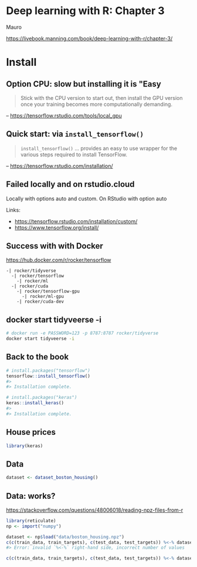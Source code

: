 Deep learning with R: Chapter 3
================
Mauro

<https://livebook.manning.com/book/deep-learning-with-r/chapter-3/>

# Install

## Option CPU: slow but installing it is "Easy

> Stick with the CPU version to start out, then install the GPU version
> once your training becomes more computationally demanding.

– <https://tensorflow.rstudio.com/tools/local_gpu>

## Quick start: via `install_tensorflow()`

> `install_tensorflow()` … provides an easy to use wrapper for the
> various steps required to install TensorFlow.

– <https://tensorflow.rstudio.com/installation/>

## Failed locally and on rstudio.cloud

Locally with options auto and custom. On RStudio with option auto

Links:

  - <https://tensorflow.rstudio.com/installation/custom/>
  - <https://www.tensorflow.org/install/>

## Success with with Docker

<https://hub.docker.com/r/rocker/tensorflow>

    -| rocker/tidyverse
      -| rocker/tensorflow
        -| rocker/ml
      -| rocker/cuda 
        -| rocker/tensorflow-gpu
          -| rocker/ml-gpu
        -| rocker/cuda-dev

## docker start tidyveerse -i

``` bash
# docker run -e PASSWORD=123 -p 8787:8787 rocker/tidyverse
docker start tidyveerse -i
```

## Back to the book

``` r
# install.packages("tensorflow")
tensorflow::install_tensorflow()
#> 
#> Installation complete.
```

``` r
# install.packages("keras")
keras::install_keras()
#> 
#> Installation complete.
```

## House prices

``` r
library(keras)
```

## Data

``` r
dataset <- dataset_boston_housing()
```

## Data: works?

<https://stackoverflow.com/questions/48006018/reading-npz-files-from-r>

``` r
library(reticulate)
np <- import("numpy")

dataset <- np$load("data/boston_housing.npz")
c(c(train_data, train_targets), c(test_data, test_targets)) %<-% dataset
#> Error: invalid `%<-%` right-hand side, incorrect number of values
```

``` r
c(c(train_data, train_targets), c(test_data, test_targets)) %<-% dataset
```
